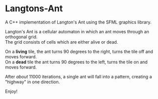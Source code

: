 # Langtons-Ant

A C++ implementation of Langton's Ant using the SFML graphics library.

Langton's Ant is a cellular automaton in which an ant moves through an orthogonal grid.  
The grid consists of cells which are either alive or dead.

On a **living** tile, the ant turns 90 degrees to the right, turns the tile off and moves forward.  
On a **dead** tile the ant turns 90 degrees to the left, turns the tile on and moves forward.

After *about* 11000 iterations, a single ant will fall into a pattern, creating a "highway" in one direction.

Enjoy!
